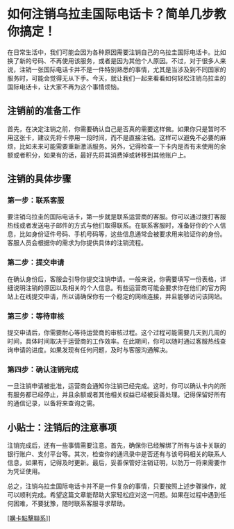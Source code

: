 # 如何注销乌拉圭国际电话卡？简单几步教你搞定！

在日常生活中，我们可能会因为各种原因需要注销自己的乌拉圭国际电话卡。比如换了新的号码、不再使用该服务，或者是因为其他个人原因。不过，对于很多人来说，注销一张国际电话卡并不是一件特别熟悉的事情，尤其是当涉及到不同国家的服务时，可能会觉得无从下手。今天，就让我们一起来看看如何轻松注销乌拉圭的国际电话卡，让大家不再为这个事情烦恼。

## 注销前的准备工作

首先，在决定注销之前，你需要确认自己是否真的需要这样做。如果你只是暂时不用这张卡，建议先将卡停用一段时间，而不是直接注销。这样可以避免不必要的麻烦，比如未来可能需要重新激活服务。另外，记得检查一下卡内是否有未使用的余额或者积分，如果有的话，最好先将其消费掉或转移到其他账户上。

## 注销的具体步骤

### 第一步：联系客服

要注销乌拉圭的国际电话卡，第一步就是联系运营商的客服。你可以通过拨打客服热线或者发送电子邮件的方式与他们取得联系。在联系客服时，准备好你的个人信息，比如身份证件号码、手机号码等，这些信息通常会被要求用来验证你的身份。客服人员会根据你的需求为你提供具体的注销流程。

### 第二步：提交申请

在确认身份后，客服会引导你提交注销申请。一般来说，你需要填写一份表格，详细说明注销的原因以及相关的个人信息。有些运营商可能会要求你在他们的官方网站上在线提交申请，所以请确保你有一个稳定的网络连接，并且能够访问该网站。

### 第三步：等待审核

提交申请后，你需要耐心等待运营商的审核过程。这个过程可能需要几天到几周的时间，具体时间取决于运营商的工作效率。在此期间，你可以随时通过客服热线查询申请的进度。如果发现有任何问题，及时与客服沟通解决。

### 第四步：确认注销完成

一旦注销申请被批准，运营商会通知你注销已经完成。这时，你可以确认卡内的所有服务都已经停止，并且余额或者其他相关权益已经被妥善处理。记得保留好所有的通信记录，以备将来查询之需。

## 小贴士：注销后的注意事项

注销完成后，还有一些事情需要注意。首先，确保你已经解绑了所有与该卡关联的银行账户、支付平台等。其次，检查你的通讯录中是否还有与该号码相关的联系人信息，如果有，记得及时更新。最后，妥善保管好注销证明，以防万一将来需要作为凭证使用。

总之，注销乌拉圭国际电话卡并不是一件复杂的事情，只要按照上述步骤操作，就可以顺利完成。希望这篇文章能帮助大家轻松应对这一问题。如果在过程中遇到任何困难，不要犹豫，随时联系客服寻求帮助。

[[購卡點擊聯系](https://t.me/s/SXDXQF)]]